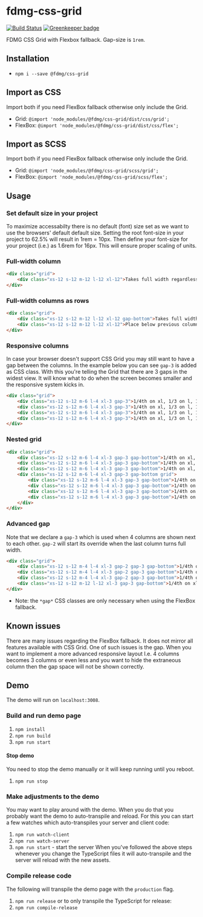 # fdmg-css-grid
[![Build Status](https://travis-ci.org/FDMediagroep/fdmg-css-grid.svg?branch=master)](https://travis-ci.org/FDMediagroep/fdmg-css-grid)
[![Greenkeeper badge](https://badges.greenkeeper.io/FDMediagroep/fdmg-css-grid.svg)](https://greenkeeper.io/)

FDMG CSS Grid with Flexbox fallback. Gap-size is `1rem`.

## Installation
* `npm i --save @fdmg/css-grid`

## Import as CSS
Import both if you need FlexBox fallback otherwise only include the Grid.
* Grid: `@import 'node_modules/@fdmg/css-grid/dist/css/grid';`
* FlexBox: `@import 'node_modules/@fdmg/css-grid/dist/css/flex';`

## Import as SCSS
Import both if you need FlexBox fallback otherwise only include the Grid.
* Grid: `@import 'node_modules/@fdmg/css-grid/scss/grid';`
* FlexBox: `@import 'node_modules/@fdmg/css-grid/scss/flex';`

## Usage
### Set default size in your project
To maximize accessabilty there is no default (font) size set as we want to use the browsers' default default size.
Setting the root font-size in your project to 62.5% will result in 1rem = 10px. Then define your font-size for your
project (i.e.) as 1.6rem for 16px. This will ensure proper scaling of units.
### Full-width column
```html
<div class="grid">
    <div class="xs-12 s-12 m-12 l-12 xl-12">Takes full width regardless of screen width</div>
</div>
```

### Full-width columns as rows
```html
<div class="grid">
    <div class="xs-12 s-12 m-12 l-12 xl-12 gap-bottom">Takes full width regardless of screen width and adds a gap below</div>
    <div class="xs-12 s-12 m-12 l-12 xl-12">Place below previous column</div>
</div>
```

### Responsive columns
In case your browser doesn't support CSS Grid you may still want to have a gap between the columns. In the example below
you can see `gap-3` is added as CSS class. With this you're telling the Grid that there are 3 gaps in the widest view.
It will know what to do when the screen becomes smaller and the responsive system kicks in.
```html
<div class="grid">
    <div class="xs-12 s-12 m-6 l-4 xl-3 gap-3">1/4th on xl, 1/3 on l, 1/2 on m and full width on smaller</div>
    <div class="xs-12 s-12 m-6 l-4 xl-3 gap-3">1/4th on xl, 1/3 on l, 1/2 on m and full width on smaller</div>
    <div class="xs-12 s-12 m-6 l-4 xl-3 gap-3">1/4th on xl, 1/3 on l, 1/2 on m and full width on smaller</div>
    <div class="xs-12 s-12 m-6 l-4 xl-3 gap-3">1/4th on xl, 1/3 on l, 1/2 on m and full width on smaller</div>
</div>
```

### Nested grid
```html
<div class="grid">
    <div class="xs-12 s-12 m-6 l-4 xl-3 gap-3 gap-bottom">1/4th on xl, 1/3 on l, 1/2 on m and full width on smaller</div>
    <div class="xs-12 s-12 m-6 l-4 xl-3 gap-3 gap-bottom">1/4th on xl, 1/3 on l, 1/2 on m and full width on smaller</div>
    <div class="xs-12 s-12 m-6 l-4 xl-3 gap-3 gap-bottom">1/4th on xl, 1/3 on l, 1/2 on m and full width on smaller</div>
    <div class="xs-12 s-12 m-6 l-4 xl-3 gap-3 gap-bottom grid">
        <div class="xs-12 s-12 m-6 l-4 xl-3 gap-3 gap-bottom">1/4th on xl, 1/3 on l, 1/2 on m and full width on smaller</div>
        <div class="xs-12 s-12 m-6 l-4 xl-3 gap-3 gap-bottom">1/4th on xl, 1/3 on l, 1/2 on m and full width on smaller</div>
        <div class="xs-12 s-12 m-6 l-4 xl-3 gap-3 gap-bottom">1/4th on xl, 1/3 on l, 1/2 on m and full width on smaller</div>
        <div class="xs-12 s-12 m-6 l-4 xl-3 gap-3 gap-bottom">1/4th on xl, 1/3 on l, 1/2 on m and full width on smaller</div>
    </div>
</div>
```

### Advanced gap
Note that we declare a `gap-3` which is used when 4 columns are shown next to each other. `gap-2` will start its 
override when the last column turns full width.
```html
<div class="grid">
    <div class="xs-12 s-12 m-4 l-4 xl-3 gap-2 gap-3 gap-bottom">1/4th on xl, 1/3 on l, m and s and full width on smaller</div>
    <div class="xs-12 s-12 m-4 l-4 xl-3 gap-2 gap-3 gap-bottom">1/4th on xl, 1/3 on l, m and s and full width on smaller</div>
    <div class="xs-12 s-12 m-4 l-4 xl-3 gap-2 gap-3 gap-bottom">1/4th on xl, 1/3 on l, m and s and full width on smaller</div>
    <div class="xs-12 s-12 m-12 l-12 xl-3 gap-3 gap-bottom">1/4th on xl, full width on smaller</div>
</div>
```

* Note: the `*gap*` CSS classes are only necessary when using the FlexBox fallback.

## Known issues
There are many issues regarding the FlexBox fallback. It does not mirror all features available with CSS Grid.
One of such issues is the gap. When you want to implement a more advanced responsive layout I.e. 4 columns becomes
3 columns or even less and you want to hide the extraneous column then the gap space will not be shown correctly.

## Demo
The demo will run on `localhost:3008`.

### Build and run demo page
1. `npm install`
1. `npm run build`
1. `npm run start`
#### Stop demo
You need to stop the demo manually or it will keep running until you reboot.
1. `npm run stop`

### Make adjustments to the demo
You may want to play around with the demo. When you do that you probably want the demo to auto-transpile and reload.
For this you can start a few watches which auto-transpiles your server and client code:
1. `npm run watch-client`
1. `npm run watch-server`
1. `npm run start` - start the server
When you've followed the above steps whenever you change the TypeScript files it will auto-transpile and the server will
reload with the new assets.

### Compile release code
The following will transpile the demo page with the `production` flag.
1. `npm run release`
or to only transpile the TypeScript for release:
1. `npm run compile-release`
